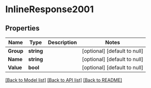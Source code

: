 # InlineResponse2001

## Properties
Name | Type | Description | Notes
------------ | ------------- | ------------- | -------------
**Group** | **string** |  | [optional] [default to null]
**Name** | **string** |  | [optional] [default to null]
**Value** | **bool** |  | [optional] [default to null]

[[Back to Model list]](../README.md#documentation-for-models) [[Back to API list]](../README.md#documentation-for-api-endpoints) [[Back to README]](../README.md)

